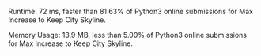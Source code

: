 Runtime:
    72 ms, faster than 81.63% of Python3 online submissions for Max Increase to Keep City Skyline.

Memory Usage: 
    13.9 MB, less than 5.00% of Python3 online submissions for Max Increase to Keep City Skyline.